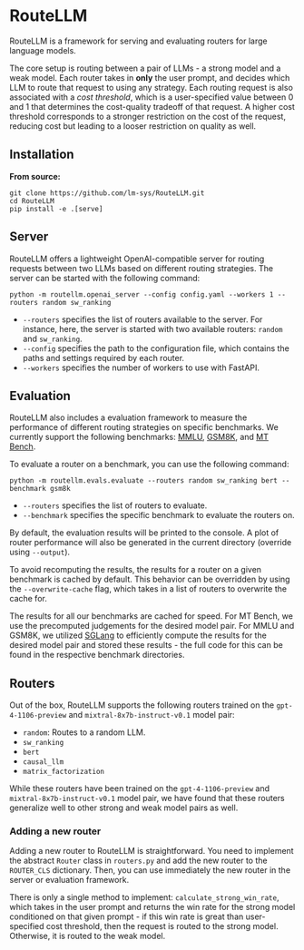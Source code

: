 # RouteLLM

RouteLLM is a framework for serving and evaluating routers for large language models.

The core setup is routing between a pair of LLMs - a strong model and a weak model. Each router takes in **only** the user prompt, and decides which LLM to route that request to using any strategy. Each routing request is also associated with a _cost threshold_, which is a user-specified value between 0 and 1 that determines the cost-quality tradeoff of that request. A higher cost threshold corresponds to a stronger restriction on the cost of the request, reducing cost but leading to a looser restriction on quality as well.

## Installation

**From source:**

```
git clone https://github.com/lm-sys/RouteLLM.git
cd RouteLLM
pip install -e .[serve]
```

## Server

RouteLLM offers a lightweight OpenAI-compatible server for routing requests between two LLMs based on different routing strategies. The server can be started with the following command:

```
python -m routellm.openai_server --config config.yaml --workers 1 --routers random sw_ranking
```

- `--routers` specifies the list of routers available to the server. For instance, here, the server is started with two available routers: `random` and `sw_ranking`.
- `--config` specifies the path to the configuration file, which contains the paths and settings required by each router.
- `--workers` specifies the number of workers to use with FastAPI.

## Evaluation

RouteLLM also includes a evaluation framework to measure the performance of different routing strategies on specific benchmarks. We currently support the following benchmarks: [MMLU](https://arxiv.org/abs/2009.03300), [GSM8K](https://arxiv.org/abs/2110.14168), and [MT Bench](https://arxiv.org/abs/2306.05685).

To evaluate a router on a benchmark, you can use the following command:

```
python -m routellm.evals.evaluate --routers random sw_ranking bert --benchmark gsm8k
```

- `--routers` specifies the list of routers to evaluate.
- `--benchmark` specifies the specific benchmark to evaluate the routers on.

By default, the evaluation results will be printed to the console. A plot of router performance will also be generated in the current directory (override using `--output`).

To avoid recomputing the results, the results for a router on a given benchmark is cached by default. This behavior can be overridden by using the `--overwrite-cache` flag, which takes in a list of routers to overwrite the cache for.

The results for all our benchmarks are cached for speed. For MT Bench, we use the precomputed judgements for the desired model pair. For MMLU and GSM8K, we utilized [SGLang](https://github.com/sgl-project/sglang) to efficiently compute the results for the desired model pair and stored these results - the full code for this can be found in the respective benchmark directories.

## Routers

Out of the box, RouteLLM supports the following routers trained on the `gpt-4-1106-preview` and `mixtral-8x7b-instruct-v0.1` model pair:

- `random`: Routes to a random LLM.
- `sw_ranking`
- `bert`
- `causal_llm`
- `matrix_factorization`

While these routers have been trained on the `gpt-4-1106-preview` and `mixtral-8x7b-instruct-v0.1` model pair, we have found that these routers generalize well to other strong and weak model pairs as well.

### Adding a new router

Adding a new router to RouteLLM is straightforward. You need to implement the abstract `Router` class in `routers.py` and add the new router to the `ROUTER_CLS` dictionary. Then, you can use immediately the new router in the server or evaluation framework.

There is only a single method to implement: `calculate_strong_win_rate`, which takes in the user prompt and returns the win rate for the strong model conditioned on that given prompt - if this win rate is great than user-specified cost threshold, then the request is routed to the strong model. Otherwise, it is routed to the weak model.

